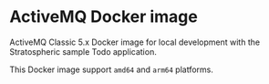 # ActiveMQ Docker image
ActiveMQ Classic 5.x Docker image for local development with the Stratospheric sample Todo application.

This Docker image support `amd64` and `arm64` platforms.
